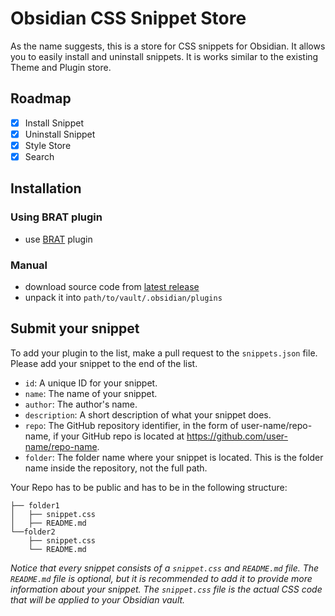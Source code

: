 # Obsidian CSS Snippet Store
As the name suggests, this is a store for CSS snippets for Obsidian. It allows you to easily install and uninstall snippets. It is works similar to the existing Theme and Plugin store.

## Roadmap
- [x] Install Snippet
- [x] Uninstall Snippet
- [x] Style Store
- [x] Search

## Installation

### Using BRAT plugin
- use [BRAT](https://github.com/TfTHacker/obsidian42-brat) plugin
### Manual
- download source code from [latest release](https://github.com/xavwe/obsidian-nerdfont-icon-picker/releases/latest)
- unpack it into `path/to/vault/.obsidian/plugins`

## Submit your snippet
To add your plugin to the list, make a pull request to the `snippets.json` file. Please add your snippet to the end of the list.

- `id`: A unique ID for your snippet.
- `name`: The name of your snippet.
- `author`: The author's name.
- `description`: A short description of what your snippet does.
- `repo`: The GitHub repository identifier, in the form of user-name/repo-name, if your GitHub repo is located at https://github.com/user-name/repo-name.
- `folder`: The folder name where your snippet is located. This is the folder name inside the repository, not the full path.

Your Repo has to be public and has to be in the following structure:

```
├── folder1
│   ├── snippet.css
│   ├── README.md
└──folder2
    ├── snippet.css
    └── README.md
```
*Notice that every snippet consists of a `snippet.css` and `README.md` file. The `README.md` file is optional, but it is recommended to add it to provide more information about your snippet. The `snippet.css` file is the actual CSS code that will be applied to your Obsidian vault.*

